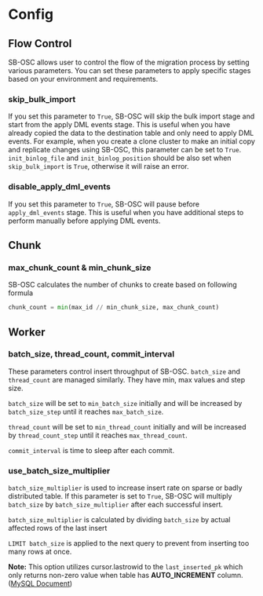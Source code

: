 # Config

## Flow Control
SB-OSC allows user to control the flow of the migration process by setting various parameters. You can set these parameters to apply specific stages based on your environment and requirements.

### skip_bulk_import
If you set this parameter to `True`, SB-OSC will skip the bulk import stage and start from the apply DML events stage. This is useful when you have already copied the data to the destination table and only need to apply DML events. For example, when you create a clone cluster to make an initial copy and replicate changes using SB-OSC, this parameter can be set to `True`. `init_binlog_file` and `init_binlog_position` should be also set when `skip_bulk_import` is `True`, otherwise it will raise an error.

### disable_apply_dml_events
If you set this parameter to `True`, SB-OSC will pause before `apply_dml_events` stage. This is useful when you have additional steps to perform manually before applying DML events.


## Chunk
### max_chunk_count & min_chunk_size
SB-OSC calculates the number of chunks to create based on following formula
```python
chunk_count = min(max_id // min_chunk_size, max_chunk_count)
```

## Worker
### batch_size, thread_count, commit_interval
These parameters control insert throughput of SB-OSC. `batch_size` and `thread_count` are managed similarly. They have min, max values and step size.  

`batch_size` will be set to `min_batch_size` initially and will be increased by `batch_size_step` until it reaches `max_batch_size`. 

`thread_count` will be set to `min_thread_count` initially and will be increased by `thread_count_step` until it reaches `max_thread_count`. 

`commit_interval` is time to sleep after each commit.

### use_batch_size_multiplier
`batch_size_multiplier` is used to increase insert rate on sparse or badly distributed table. If this parameter is set to `True`, SB-OSC will multiply `batch_size` by `batch_size_multiplier` after each successful insert.  

`batch_size_multiplier` is calculated by dividing `batch_size` by actual affected rows of the last insert

`LIMIT batch_size` is applied to the next query to prevent from inserting too many rows at once.

**Note:** This option utilizes cursor.lastrowid to the `last_inserted_pk` which only returns non-zero value when table has **AUTO_INCREMENT** column.
([MySQL Document](https://dev.mysql.com/doc/connector-python/en/connector-python-api-mysqlcursor-lastrowid.html))

